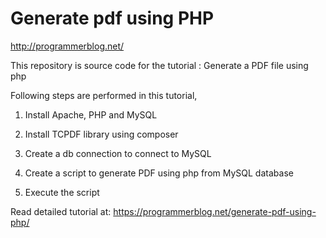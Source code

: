 # Generate pdf using PHP

http://programmerblog.net/

This repository is source code for the tutorial : Generate a PDF file using php

Following steps are performed in this tutorial,

1. Install Apache, PHP and MySQL

2. Install TCPDF library using composer

3. Create a db connection to connect to MySQL

4. Create a script to generate PDF using php from MySQL database

5. Execute the script

Read detailed tutorial at:  https://programmerblog.net/generate-pdf-using-php/

